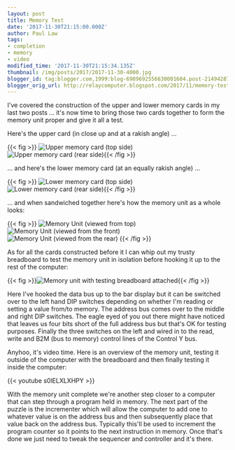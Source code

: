 ```yaml
---
layout: post
title: Memory Test
date: '2017-11-30T21:15:00.000Z'
author: Paul Law
tags:
- completion
- memory
- video
modified_time: '2017-11-30T21:15:34.135Z'
thumbnail: /img/posts/2017/2017-11-30-4000.jpg
blogger_id: tag:blogger.com,1999:blog-6989692556630001604.post-2149428779006990734
blogger_orig_url: http://relaycomputer.blogspot.com/2017/11/memory-test.html
---
```


I've covered the construction of the upper and lower memory cards in 
my last two posts ... it's now time to bring those two cards together to form 
the memory unit proper and give it all a test.

Here's the upper 
card (in close up and at a rakish angle) ...

{{< fig >}}
![Upper memory card (top side)](/img/posts/2017/2017-11-30-0000.jpg)
![Upper memory card (rear side)](/img/posts/2017/2017-11-30-0001.jpg){{< /fig >}}

... and 
here's the lower memory card (at an equally rakish angle) ...

{{< fig >}}
![Lower memory card (top side)](/img/posts/2017/2017-11-30-0002.jpg)
![Lower memory card (rear side)](/img/posts/2017/2017-11-30-0003.jpg){{< /fig >}}

... and 
when sandwiched together here's how the memory unit as a whole looks:

{{< fig >}}
![Memory Unit (viewed from top)](/img/posts/2017/2017-11-30-0004.jpg)
![Memory Unit (viewed from the front)](/img/posts/2017/2017-11-30-0005.jpg)
![Memory Unit (viewed from the rear)](/img/posts/2017/2017-11-30-0006.jpg)
{{< /fig >}}

As 
for all the cards constructed before it I can whip out my trusty breadboard to 
test the memory unit in isolation before hooking it up to the rest of the 
computer:

{{< fig >}}![Memory unit with testing breadboard attached](/img/posts/2017/2017-11-30-0007.jpg){{< /fig >}}

Here I've hooked the data bus up to the bar display but it 
can be switched over to the left hand DIP switches depending on whether I'm 
reading or setting a value from/to memory. The address bus comes over to the 
middle and right DIP switches. The eagle eyed of you out there might have 
noticed that leaves us four bits short of the full address bus but that's OK 
for testing purposes. Finally the three switches on the left and wired in to 
the read, write and B2M (bus to memory) control lines of the Control Y bus.

Anyhoo, it's video time. Here is an overview of the memory unit, 
testing it outside of the computer with the breadboard and then finally 
testing it inside the computer:

{{< youtube s0lELXLXHPY >}}

With the memory unit complete we're another step closer to a computer that 
can step through a program held in memory. The next part of the puzzle is the 
incrementer which will allow the computer to add one to whatever value is on 
the address bus and then subsequently place that value back on the address 
bus. Typically this'll be used to increment the program counter so it points 
to the next instruction in memory. Once that's done we just need to tweak the 
sequencer and controller and it's there. 
